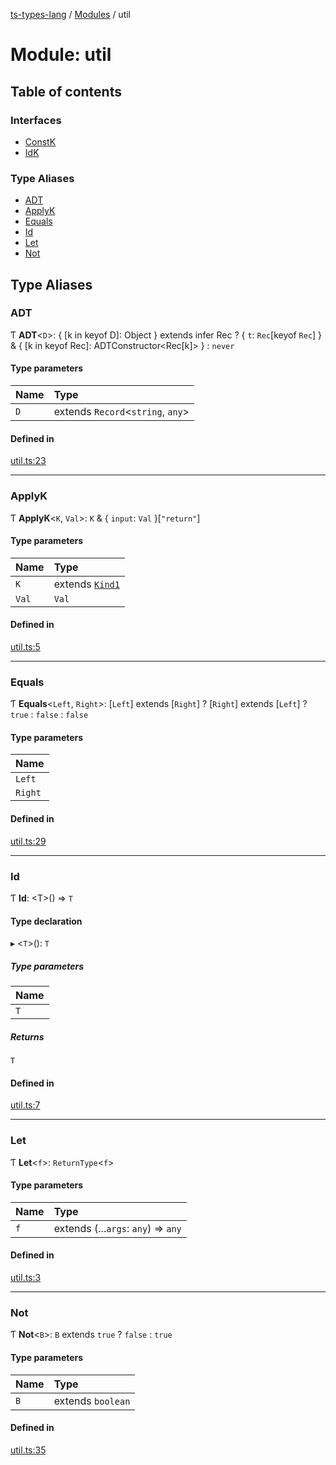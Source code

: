 [ts-types-lang](../README.md) / [Modules](../modules.md) / util

# Module: util

## Table of contents

### Interfaces

- [ConstK](../interfaces/util.ConstK.md)
- [IdK](../interfaces/util.IdK.md)

### Type Aliases

- [ADT](util.md#adt)
- [ApplyK](util.md#applyk)
- [Equals](util.md#equals)
- [Id](util.md#id)
- [Let](util.md#let)
- [Not](util.md#not)

## Type Aliases

### ADT

Ƭ **ADT**<`D`\>: { [k in keyof D]: Object } extends infer Rec ? { `t`: `Rec`[keyof `Rec`]  } & { [k in keyof Rec]: ADTConstructor<Rec[k]\> } : `never`

#### Type parameters

| Name | Type |
| :------ | :------ |
| `D` | extends `Record`<`string`, `any`\> |

#### Defined in

[util.ts:23](https://github.com/phenax/ts-types-runtime-environment/blob/6c7b4f3/stdlib/util.ts#L23)

___

### ApplyK

Ƭ **ApplyK**<`K`, `Val`\>: `K` & { `input`: `Val`  }[``"return"``]

#### Type parameters

| Name | Type |
| :------ | :------ |
| `K` | extends [`Kind1`](../interfaces/effect.Kind1.md) |
| `Val` | `Val` |

#### Defined in

[util.ts:5](https://github.com/phenax/ts-types-runtime-environment/blob/6c7b4f3/stdlib/util.ts#L5)

___

### Equals

Ƭ **Equals**<`Left`, `Right`\>: [`Left`] extends [`Right`] ? [`Right`] extends [`Left`] ? ``true`` : ``false`` : ``false``

#### Type parameters

| Name |
| :------ |
| `Left` |
| `Right` |

#### Defined in

[util.ts:29](https://github.com/phenax/ts-types-runtime-environment/blob/6c7b4f3/stdlib/util.ts#L29)

___

### Id

Ƭ **Id**: <T\>() => `T`

#### Type declaration

▸ <`T`\>(): `T`

##### Type parameters

| Name |
| :------ |
| `T` |

##### Returns

`T`

#### Defined in

[util.ts:7](https://github.com/phenax/ts-types-runtime-environment/blob/6c7b4f3/stdlib/util.ts#L7)

___

### Let

Ƭ **Let**<`f`\>: `ReturnType`<`f`\>

#### Type parameters

| Name | Type |
| :------ | :------ |
| `f` | extends (...`args`: `any`) => `any` |

#### Defined in

[util.ts:3](https://github.com/phenax/ts-types-runtime-environment/blob/6c7b4f3/stdlib/util.ts#L3)

___

### Not

Ƭ **Not**<`B`\>: `B` extends ``true`` ? ``false`` : ``true``

#### Type parameters

| Name | Type |
| :------ | :------ |
| `B` | extends `boolean` |

#### Defined in

[util.ts:35](https://github.com/phenax/ts-types-runtime-environment/blob/6c7b4f3/stdlib/util.ts#L35)
